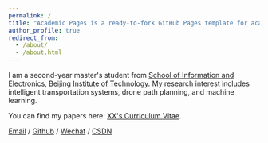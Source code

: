 ```yaml
---
permalink: /
title: "Academic Pages is a ready-to-fork GitHub Pages template for academic personal websites"
author_profile: true
redirect_from: 
  - /about/
  - /about.html
---
```


I am a second-year master's student from [School of Information and Electronics](https://sie.bit.edu.cn/), [Beijing Institute of Technology](https://www.bit.edu.cn/). My research interest includes intelligent transportation systems, drone path planning, and machine learning.

You can find my papers here: [XX's Curriculum Vitae](../assets/Curriculum_Vitae.pdf).

[Email](mailto:haoyu_edu@163.com) / [Github](https://github.com/haoyu502) / [Wechat](../images/Wechat.jpg) / [CSDN](https://i.csdn.net/#/user-center/profile?spm=1000.2115.3001.5111)
